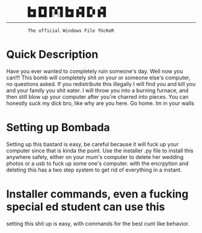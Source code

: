 
            █▄▄ █▀█ █▀▄▀█ █▄▄ ▄▀█ █▀▄ ▄▀█
            █▄█ █▄█ █░▀░█ █▄█ █▀█ █▄▀ █▀█
-----------------------------------------------------------
            The official Windows File fUcKeR

# Quick Description
Have you ever wanted to completely ruin someone's day.
Well now you can!!! This bomb will completely shit on your
or someone else's computer, no questions asked. If you
redistribute this illegally I will find you and kill you and
your family you shit eater. I will throw you into a burning 
furnace, and then still blow up your computer after you're 
charred into pieces. You can honestly suck my dick bro, like 
why are you here. Go home.
Im in your walls 

# Setting up Bombada
Setting up this bastard is easy, be careful because it will fuck
up your computer since that is kinda the point. Use the installer
.py file to install this anywhere safely, either on your mum's 
computer to delete her wedding photos or a usb to fuck up some
one's computer. with the encrpytion and deleting this has a
two step system to get rid of everything in a instant.

# Installer commands, even a fucking special ed student can use this
setting this shit up is easy, with commands for the best cunt like 
behavior. 

